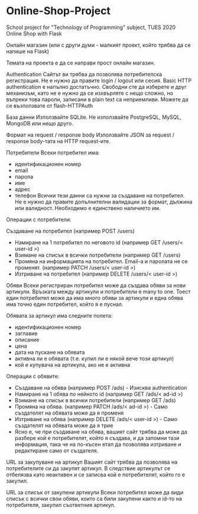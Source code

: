 # Online-Shop-Project

School project for "Technology of Programming" subject, TUES 2020
Online Shop with Flask

Онлайн магазин
(или с други думи - малкият проект, който трябва да се напише на Flask)

Темата на проекта е да се направи прост онлайн магазин.

Authentication
Сайтът ви трябва да позволява потребителска регистрация. Не е нужно да правите login / logout или сесия. Basic HTTP authentication е напълно достатъчно. Свободни сте да изберете и друг механизъм, като не е нужно да се изхвърляте с нещо сложно, но въпреки това пароли, записани в plain text са неприемливи. Можете да се възползвате от flash-HTTPAuth

База данни
Използвайте SQLite. Не използвайте PostgreSQL, MySQL, MongoDB или нещо друго.

Формат на request / response body
Използвайте JSON за request / response body-тата на HTTP request-ите.

Потребители
Всеки потребител има:
 - идентификационен номер
 - email
 - парола
 - име
 - адрес
 - телефон
Всички тези данни са нужни за създаване на потребител. Не е нужно да правите допълнителни валидации за формат, дължина или валидност. Необходимо е единствено наличието им.

Операции с потребители:

Създаване на потребител (например POST /users)
 - Намиране на 1 потребител по неговото id (например GET /users/< user-id >)
 - Взимане на списък в всички потребители (например GET /users)
 - Промяна на информацията на потребител. Email-а и паролата не се променят. (например PATCH /users/< user-id >)
 - Изтриване на потребител (например DELETE /users/< user-id >)

Обяви
Всеки регистриран потребител може да създава обяви за нови артикули. Връзката между артикули и потребители е many to one. Тоест един потребител може да има много обяви за артикули и една обява има точно един потребител, който я е пуснал.

Обявата за артикул има следните полета:
 - идентификационен номер
 - заглавие
 - описание
 - цена
 - дата на пускане на обявата
 - активна ли е обявата (т.е. купил ли е някой вече този артикул)
 - кой е купувача на артикула, ако не е активна

Операции с обявите:

 - Създаване на обява (например POST /ads) - Изисква authentication
 - Намиране на 1 обява по нейното id (например GET /ads/< ad-id >)
 - Взимане на списък в всички потребители (например GET /ads)
 - Промяна на обява. (например PATCH /ads/< ad-id >) - Само създателят на обявата може да я променя
 - Изтриване на обява (например DELETE /ads/< user-id >) - Само създателят на обявата може да я трие
 - Ясно е, че при създаване на обява, вашият сайт трябва да може да разбере кой е потребителят, който я създава, и да запомни тази информация, така че на по-късен етап да позволява изтриване и редактиране само от създателя.

URL за закупуване на артикул
Вашият сайт трябва да позволява на потребителите си да закупят артикул. В следствие артикулът се отбелязва като неактивен и се записва кой е потребителят, който го е закупил.

URL за списък от закупени артикули
Всеки потребител може да види списък с всички свои обяви, които са били закупени както и id-то на потребителя, закупил съответния артикул.

